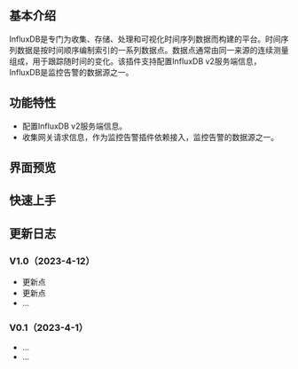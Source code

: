 ## 基本介绍
InfluxDB是专门为收集、存储、处理和可视化时间序列数据而构建的平台。时间序列数据是按时间顺序编制索引的一系列数据点。数据点通常由同一来源的连续测量组成，用于跟踪随时间的变化。该插件支持配置InfluxDB v2服务端信息，InfluxDB是监控告警的数据源之一。
## 功能特性
- 配置InfluxDB v2服务端信息。
- 收集网关请求信息，作为监控告警插件依赖接入，监控告警的数据源之一。
## 界面预览

## 快速上手


## 更新日志
### V1.0（2023-4-12）
- 更新点
- 更新点
- ...

### V0.1（2023-4-1）
- ...
- ...